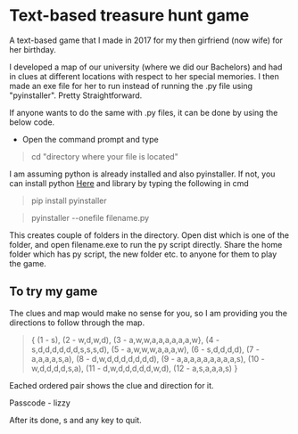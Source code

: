 # Text-based treasure hunt game

A text-based game that I made in 2017 for my then girfriend (now wife) for her birthday. 

I developed a map of our university (where we did our Bachelors) and had in clues at different locations with respect to her special memories.
I then made an exe file for her to run instead of running the .py file using "pyinstaller". Pretty Straightforward. 

If anyone wants to do the same with .py files, it can be done by using the below code.

* Open the command prompt and type 

> cd "directory where your file is located"

I am assuming python is already installed and also pyinstaller. If not, you can install python [Here](https://www.python.org/) and library by typing the following in cmd
> pip install pyinstaller

> pyinstaller --onefile filename.py

This creates couple of folders in the directory. Open dist which is one of the folder, and open filename.exe to run the py script directly.
Share the home folder which has py script, the new folder etc. to anyone for them to play the game.

To try my game
----------------------------------------------------
The clues and map would make no sense for you, so I am providing you the directions to follow through the map.
> { (1 - s), (2 - w,d,w,d), (3 - a,w,w,a,a,a,a,a,a,w}, (4 - s,d,d,d,d,d,d,s,s,s,d), (5 - a,w,w,w,a,a,a,w), (6 - s,d,d,d,d), (7 - a,a,a,a,s,a),
 (8 - d,w,d,d,d,d,d,d,d), (9 - a,a,a,a,a,a,a,a,a,s), (10 - w,d,d,d,d,s,a), (11 - d,w,d,d,d,d,d,w,d), (12 - a,s,a,a,a,s) }
 
Eached ordered pair shows the clue and direction for it. 


Passcode - lizzy

After its done, s and any key to quit.
